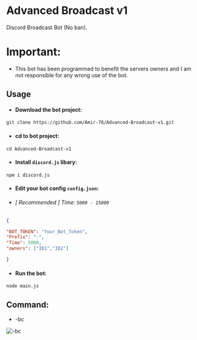 # Advanced Broadcast v1

Discord Broadcast Bot (No ban).

# Important:

- This bot has been programmed to benefit the servers owners and I am not responsible for any wrong use of the bot.

## Usage

- #### Download the bot project:
```
git clone https://github.com/Amir-78/Advanced-Broadcast-v1.git
```
- ####  cd to bot project:
```
cd Advanced-Broadcast-v1
```
- #### Install `discord.js` libary:
```
npm i discord.js
```
- #### Edit your bot config `config.json`:

- ###### [ Recommended ] Time: `5000 - 15000` 

```json
{

"BOT_TOKEN": "Your_Bot_Token",
"Prefix": "-",
"Time": 5000,
"owners": ["ID1","ID2"]

}
```

- #### Run the bot:
```
node main.js
```


## Command:
- -bc

![-bc](https://cdn.discordapp.com/attachments/645576197987631116/843295882089725972/Screenshot_1.png)
